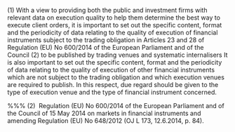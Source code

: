 (1) With a view to providing both the public and investment firms with relevant data on execution quality to help them determine the best way to execute client orders, it is important to set out the specific content, format and the periodicity of data relating to the quality of execution of financial instruments subject to the trading obligation in Articles 23 and 28 of Regulation (EU) No 600/2014 of the European Parliament and of the Council (2) to be published by trading venues and systematic internalisers It is also important to set out the specific content, format and the periodicity of data relating to the quality of execution of other financial instruments which are not subject to the trading obligation and which execution venues are required to publish. In this respect, due regard should be given to the type of execution venue and the type of financial instrument concerned.

%%% (2)  Regulation (EU) No 600/2014 of the European Parliament and of the Council of 15 May 2014 on markets in financial instruments and amending Regulation (EU) No 648/2012 (OJ L 173, 12.6.2014, p. 84).